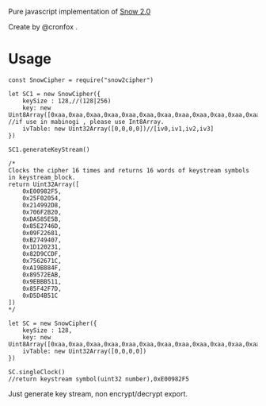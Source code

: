 Pure javascript implementation of [Snow 2.0](https://link.springer.com/content/pdf/10.1007/3-540-36492-7_5.pdf)

Create by @cronfox .
# Usage
```
const SnowCipher = require("snow2cipher")

let SC1 = new SnowCipher({
	keySize : 128,//(128|256)
    key: new Uint8Array([0xaa,0xaa,0xaa,0xaa,0xaa,0xaa,0xaa,0xaa,0xaa,0xaa,0xaa,0xaa,0xaa,0xaa,0xaa,0xaa]), //if use in mabinogi , please use Int8Array.
    ivTable: new Uint32Array([0,0,0,0])//[iv0,iv1,iv2,iv3]
})

SC1.generateKeyStream()

/*
Clocks the cipher 16 times and returns 16 words of keystream symbols in keystream_block.
return Uint32Array([
	0xE00982F5,
	0x25F02054,
	0x214992D8,
	0x706F2B20,
	0xDA585E5B,
	0x85E2746D,
	0x09F22681,
	0xB2749407,
	0x1D120231,
	0x82D9CCDF,
	0x7562671C,
	0xA19B884F,
	0x89572EAB,
	0x9EBBB511,
	0x85F42F7D,
	0xD5D4B51C	
])
*/

let SC = new SnowCipher({
	keySize : 128,
    key: new Uint8Array([0xaa,0xaa,0xaa,0xaa,0xaa,0xaa,0xaa,0xaa,0xaa,0xaa,0xaa,0xaa,0xaa,0xaa,0xaa,0xaa]),
    ivTable: new Uint32Array([0,0,0,0])
})

SC.singleClock()
//return keystream symbol(uint32 number),0xE00982F5
```
Just generate key stream, non encrypt/decrypt export.